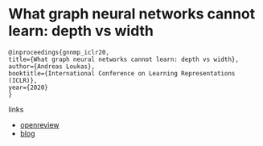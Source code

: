# What graph neural networks cannot learn: depth vs width

```
@inproceedings{gnnmp_iclr20,
title={What graph neural networks cannot learn: depth vs width},
author={Andreas Loukas},
booktitle={International Conference on Learning Representations (ICLR)},
year={2020}
}
```

links
- [openreview](https://openreview.net/forum?id=B1l2bp4YwS)
- [blog](https://andreasloukas.blog/2019/12/27/what-gnn-can-and-cannot-learn/)
